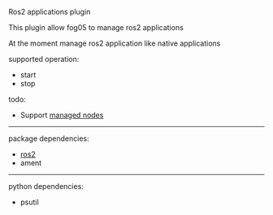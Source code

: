 Ros2 applications plugin

This plugin allow fog05 to manage ros2 applications

At the moment manage ros2 application like native applications




supported operation:

- start
- stop

todo:

- Support [managed nodes](https://github.com/ros2/ros2/wiki/Managed-Nodes) 

---
package dependencies:

- [ros2](https://github.com/ros2/ros2/wiki/Installation)
- ament
---

python dependencies:

- psutil

